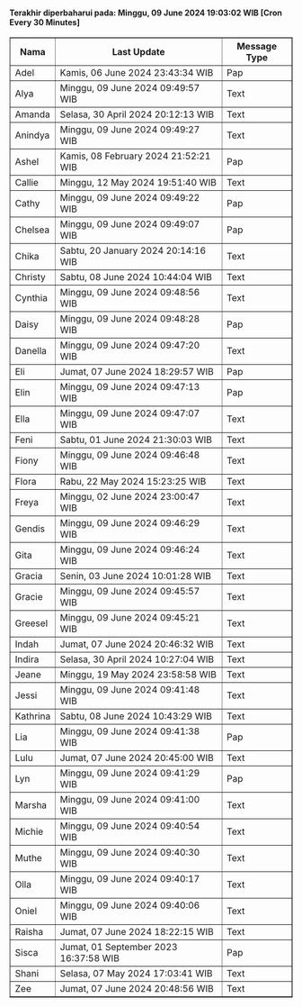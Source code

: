 #### Terakhir diperbaharui pada: Minggu, 09 June 2024 19:03:02 WIB [Cron Every 30 Minutes]

<table border='1'><tr><th>Nama</th><th>Last Update</th><th>Message Type</th></tr><tr><td>Adel</td><td>Kamis, 06 June 2024 23:43:34 WIB</td><td>Pap</td></tr><tr><td>Alya</td><td>Minggu, 09 June 2024 09:49:57 WIB</td><td>Text</td></tr><tr><td>Amanda</td><td>Selasa, 30 April 2024 20:12:13 WIB</td><td>Text</td></tr><tr><td>Anindya</td><td>Minggu, 09 June 2024 09:49:27 WIB</td><td>Text</td></tr><tr><td>Ashel</td><td>Kamis, 08 February 2024 21:52:21 WIB</td><td>Pap</td></tr><tr><td>Callie</td><td>Minggu, 12 May 2024 19:51:40 WIB</td><td>Text</td></tr><tr><td>Cathy</td><td>Minggu, 09 June 2024 09:49:22 WIB</td><td>Pap</td></tr><tr><td>Chelsea</td><td>Minggu, 09 June 2024 09:49:07 WIB</td><td>Pap</td></tr><tr><td>Chika</td><td>Sabtu, 20 January 2024 20:14:16 WIB</td><td>Text</td></tr><tr><td>Christy</td><td>Sabtu, 08 June 2024 10:44:04 WIB</td><td>Text</td></tr><tr><td>Cynthia</td><td>Minggu, 09 June 2024 09:48:56 WIB</td><td>Text</td></tr><tr><td>Daisy</td><td>Minggu, 09 June 2024 09:48:28 WIB</td><td>Pap</td></tr><tr><td>Danella</td><td>Minggu, 09 June 2024 09:47:20 WIB</td><td>Text</td></tr><tr><td>Eli</td><td>Jumat, 07 June 2024 18:29:57 WIB</td><td>Pap</td></tr><tr><td>Elin</td><td>Minggu, 09 June 2024 09:47:13 WIB</td><td>Pap</td></tr><tr><td>Ella</td><td>Minggu, 09 June 2024 09:47:07 WIB</td><td>Text</td></tr><tr><td>Feni</td><td>Sabtu, 01 June 2024 21:30:03 WIB</td><td>Text</td></tr><tr><td>Fiony</td><td>Minggu, 09 June 2024 09:46:48 WIB</td><td>Text</td></tr><tr><td>Flora</td><td>Rabu, 22 May 2024 15:23:25 WIB</td><td>Text</td></tr><tr><td>Freya</td><td>Minggu, 02 June 2024 23:00:47 WIB</td><td>Text</td></tr><tr><td>Gendis</td><td>Minggu, 09 June 2024 09:46:29 WIB</td><td>Text</td></tr><tr><td>Gita</td><td>Minggu, 09 June 2024 09:46:24 WIB</td><td>Text</td></tr><tr><td>Gracia</td><td>Senin, 03 June 2024 10:01:28 WIB</td><td>Text</td></tr><tr><td>Gracie</td><td>Minggu, 09 June 2024 09:45:57 WIB</td><td>Text</td></tr><tr><td>Greesel</td><td>Minggu, 09 June 2024 09:45:21 WIB</td><td>Text</td></tr><tr><td>Indah</td><td>Jumat, 07 June 2024 20:46:32 WIB</td><td>Text</td></tr><tr><td>Indira</td><td>Selasa, 30 April 2024 10:27:04 WIB</td><td>Text</td></tr><tr><td>Jeane</td><td>Minggu, 19 May 2024 23:58:58 WIB</td><td>Text</td></tr><tr><td>Jessi</td><td>Minggu, 09 June 2024 09:41:48 WIB</td><td>Text</td></tr><tr><td>Kathrina</td><td>Sabtu, 08 June 2024 10:43:29 WIB</td><td>Text</td></tr><tr><td>Lia</td><td>Minggu, 09 June 2024 09:41:38 WIB</td><td>Pap</td></tr><tr><td>Lulu</td><td>Jumat, 07 June 2024 20:45:00 WIB</td><td>Text</td></tr><tr><td>Lyn</td><td>Minggu, 09 June 2024 09:41:29 WIB</td><td>Pap</td></tr><tr><td>Marsha</td><td>Minggu, 09 June 2024 09:41:00 WIB</td><td>Text</td></tr><tr><td>Michie</td><td>Minggu, 09 June 2024 09:40:54 WIB</td><td>Text</td></tr><tr><td>Muthe</td><td>Minggu, 09 June 2024 09:40:30 WIB</td><td>Text</td></tr><tr><td>Olla</td><td>Minggu, 09 June 2024 09:40:17 WIB</td><td>Text</td></tr><tr><td>Oniel</td><td>Minggu, 09 June 2024 09:40:06 WIB</td><td>Text</td></tr><tr><td>Raisha</td><td>Jumat, 07 June 2024 18:22:15 WIB</td><td>Text</td></tr><tr><td>Sisca</td><td>Jumat, 01 September 2023 16:37:58 WIB</td><td>Pap</td></tr><tr><td>Shani</td><td>Selasa, 07 May 2024 17:03:41 WIB</td><td>Text</td></tr><tr><td>Zee</td><td>Jumat, 07 June 2024 20:48:56 WIB</td><td>Text</td></tr></table>